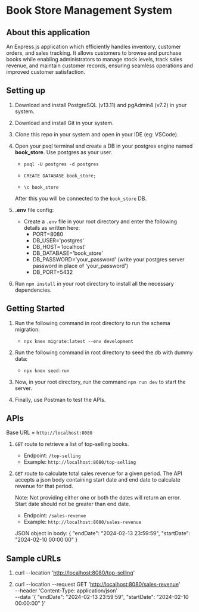 # Book Store Management System

## About this application

An Express.js application which efficiently handles inventory, customer orders, and sales tracking. It allows customers to browse and purchase books while enabling administrators to manage stock levels, track sales revenue, and maintain customer records, ensuring seamless operations and improved customer satisfaction.

## Setting up

1. Download and install PostgreSQL (v13.11) and pgAdmin4 (v7.2) in your system.
2. Download and install Git in your system.
3. Clone this repo in your system and open in your IDE (eg: VSCode).
4. Open your psql terminal and create a DB in your postgres engine named **book_store**. Use postgres as your user.

   - `psql -U postgres -d postgres`

   - `CREATE DATABASE book_store;`

   - `\c book_store`

   After this you will be connected to the `book_store` DB.

5. **.env** file config:

   - Create a `.env` file in your root directory and enter the following details as written here:
     - PORT=8080
     - DB_USER='postgres'
     - DB_HOST='localhost'
     - DB_DATABASE='book_store'
     - DB_PASSWORD='your_password' (write your postgres server password in place of 'your_password')
     - DB_PORT=5432

6. Run `npm install` in your root directory to install all the necessary dependencies.

## Getting Started

1. Run the following command in root directory to run the schema migration:

   - `npx knex migrate:latest --env development`

2. Run the following command in root directory to seed the db with dummy data:

   - `npx knex seed:run`

3. Now, in your root directory, run the command `npm run dev` to start the server.
4. Finally, use Postman to test the APIs.

## APIs

Base URL = `http://localhost:8080`

1. `GET` route to retrieve a list of top-selling books.

   - Endpoint: `/top-selling`
   - Example: `http://localhost:8080/top-selling`

2. `GET` route to calculate total sales revenue for a given period. The API accepts a json body containing start date and end date to calculate revenue for that period.

   Note: Not providing either one or both the dates will return an error. Start date should not be greater than end date.

   - Endpoint: `/sales-revenue`
   - Example: `http://localhost:8080/sales-revenue`

   JSON object in body: { "endDate": "2024-02-13 23:59:59", "startDate": "2024-02-10 00:00:00" }

## Sample cURLs

1. curl --location '<http://localhost:8080/top-selling>'

2. curl --location --request GET '<http://localhost:8080/sales-revenue>' \
   --header 'Content-Type: application/json' \
   --data '{
   "endDate": "2024-02-13 23:59:59",
   "startDate": "2024-02-10 00:00:00"
   }'
